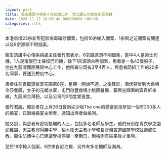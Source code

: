 ```yaml
---
layout: post
title: 感染源頭不明男子九龍灣工作　曾光顧公司食堂多區食肆
date: 2020-11-12 18:00:48.000000000 +08:00
categories: rthk
---
```


本港新增23宗新型冠狀病毒確診個案，包括16宗輸入個案、1宗與之前個案有關連以及6宗源頭不明個案。

衞生防護中心傳染病處主任張竹君表示，6宗屬源頭不明個案，當中4人是的士司機，1人是復康巴士兼校巴司機，餘下1宗源頭未明個案，患者是一名42歲男子，他在九龍灣國際展貿中心工作，他所屬公司有3至4百人，與患者同組工作的20多名同事，要送到檢疫中心。

患者住在青龍頭豪景花園第8座，星期一開始不適，之後確診，潛伏期曾到大角咀金莎餐廳，太子的元朗冰室，屯門啟豐商場小桃園餐廳，葵興光輝圍的雲貴軒米線，九龍灣台灣麪，以及公司的2間食堂進食。

張竹君說，確診者在上月26日曾到尖沙咀The one的譽宴星海參加一個有200多人的婚宴，已聯絡婚宴主辦者，通知出席者做檢測。

她又說，與患者有密切接觸的人士，包括多名老師及學生，他們分別在青衣學之園幼稚園、天主教郭得勝中學、梨木樹天主教小學和長沙灣宣道國際學校就讀或任教。衞生防護中心已建議學校停課一至兩日，到檢測有結果後才重開。

至於16宗輸入個案，6宗來自尼泊爾，另外有多名機師及海員。
